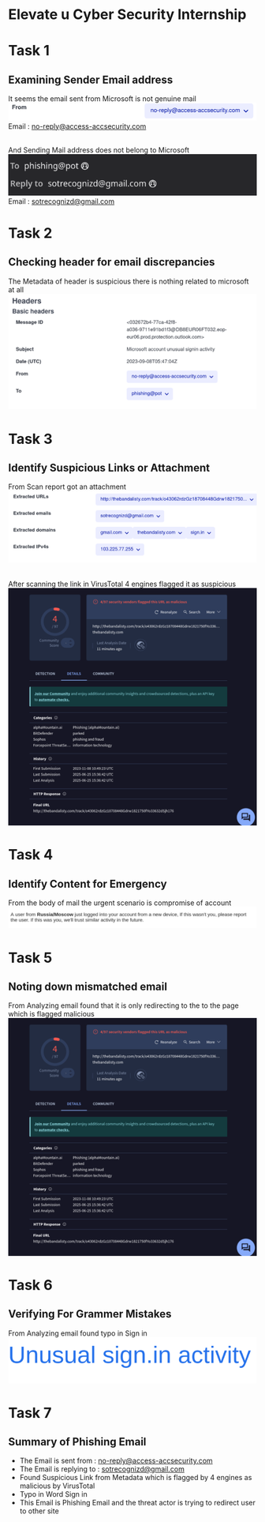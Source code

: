 # Elevate u Cyber Security Internship


# Task 1
## Examining Sender Email address 

It seems the email sent from Microsoft is not genuine mail
![Mail Header](images/sender.png)
Email : no-reply@access-accsecurity.com

\
And Sending Mail address does not belong to Microsoft
![Sending Mail](images/Mail%20Header.png)
Email : sotrecognizd@gmail.com

# Task 2
## Checking header for email discrepancies

The Metadata of header is suspicious there is nothing related to microsoft at all
![Metadata Image](images/Mail%20header%20metadata.png)


# Task 3
## Identify Suspicious Links or Attachment 

From Scan report got an attachment
![Link image](images/other%20info.png)

\
After scanning the link in VirusTotal 4 engines flagged it as suspicious
![Engine result](images/scan%20result.png)

# Task 4
## Identify Content for Emergency

From the body of mail the urgent scenario is compromise of account
![image of urgency](images/urgency%20message.png)


# Task 5
## Noting down mismatched email

From Analyzing email found that it is only redirecting to the to the page which is flagged malicious
![image of scan](images/scan%20result.png)


# Task 6
## Verifying For Grammer Mistakes

From Analyzing email found typo in Sign in 
![typo image](images/typo.png)


# Task 7
## Summary of Phishing Email

* The Email is sent from : no-reply@access-accsecurity.com
* The Email is replying to : sotrecognizd@gmail.com
* Found Suspicious Link from Metadata which is flagged by 4 engines as malicious by VirusTotal
* Typo in Word Sign in
* This Email is Phishing Email and the threat actor is trying to redirect user to other site
